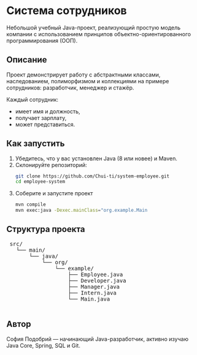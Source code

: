 # Система сотрудников

Небольшой учебный Java-проект, реализующий простую модель компании с использованием принципов объектно-ориентированного программирования (ООП).

## Описание

Проект демонстрирует работу с абстрактными классами, наследованием, полиморфизмом и коллекциями на примере сотрудников: разработчик, менеджер и стажёр.

Каждый сотрудник:
- имеет имя и должность,
- получает зарплату,
- может представиться.

## Как запустить

1. Убедитесь, что у вас установлен Java (8 или новее) и Maven.
2. Склонируйте репозиторий:
   ```bash
   git clone https://github.com/Chui-ti/system-employee.git
   cd employee-system

3. Соберите и запустите проект
   ```bash
   mvn compile
   mvn exec:java -Dexec.mainClass="org.example.Main

## Структура проекта
<pre> src/
   └── main/
       └── java/
           └── org/
               └── example/
                   ├── Employee.java
                   ├── Developer.java
                   ├── Manager.java
                   ├── Intern.java
                   └── Main.java
 </pre>

## Автор 
София Подобрий — начинающий Java-разработчик, активно изучаю Java Core, Spring, SQL и Git.
